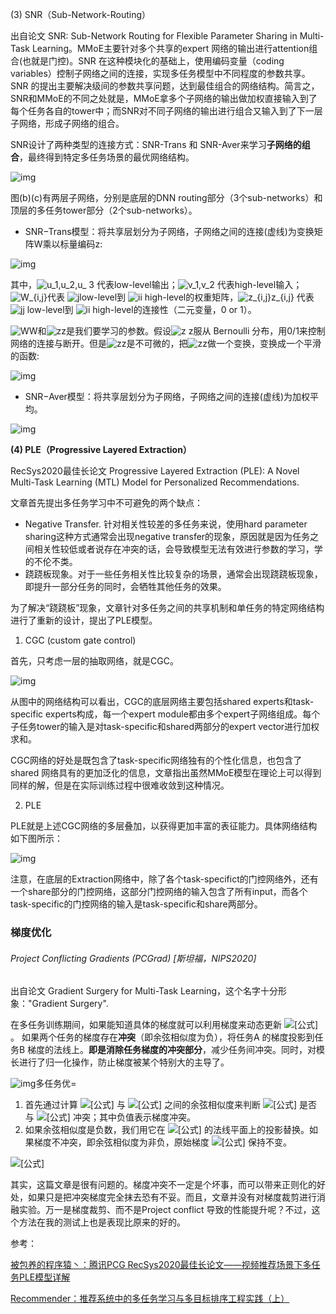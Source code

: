 (3) SNR（Sub-Network-Routing）

出自论文 SNR: Sub-Network Routing for Flexible Parameter Sharing in Multi-Task Learning。MMoE主要针对多个共享的expert 网络的输出进行attention组合(也就是门控)。SNR 在这种模块化的基础上，使用编码变量（coding variables）控制子网络之间的连接，实现多任务模型中不同程度的参数共享。SNR 的提出主要解决级间的参数共享问题，达到最佳组合的网络结构。简言之，SNR和MMoE的不同之处就是，MMoE拿多个子网络的输出做加权直接输入到了每个任务各自的tower中；而SNR对不同子网络的输出进行组合又输入到了下一层子网络，形成子网络的组合。

SNR设计了两种类型的连接方式：SNR-Trans 和 SNR-Aver来学习**子网络的组合**，最终得到特定多任务场景的最优网络结构。

![img](https://pic4.zhimg.com/v2-91aa0a4f16e8a2a4911cc192ae101bc3_b.jpeg)

图(b)(c)有两层子网络，分别是底层的DNN routing部分（3个sub-networks）和顶层的多任务tower部分（2个sub-networks）。

- SNR−Trans模型：将共享层划分为子网络，子网络之间的连接(虚线)为变换矩阵W乘以标量编码z:

![img](https://pic4.zhimg.com/v2-112403f818856542cd7d3b7a93db8af7_b.png)

其中，![ u_1,u_2,u_ 3 ](https://www.zhihu.com/equation?tex=%20u_1%2Cu_2%2Cu_%203%20) 代表low-level输出；![v_1,v_2 ](https://www.zhihu.com/equation?tex=v_1%2Cv_2%20) 代表high-level输入；![W_{i,j}](https://www.zhihu.com/equation?tex=W_%7Bi%2Cj%7D)代表 ![j](https://www.zhihu.com/equation?tex=j)low-level到 ![i](https://www.zhihu.com/equation?tex=i)i high-level的权重矩阵，![z_{i,j}](https://www.zhihu.com/equation?tex=z_%7Bi%2Cj%7D)z_{i,j} 代表 ![j](https://www.zhihu.com/equation?tex=j)j low-level到 ![i](https://www.zhihu.com/equation?tex=i)i high-level的连接性（二元变量，0 or 1）。

![W](https://www.zhihu.com/equation?tex=W)W和![z](https://www.zhihu.com/equation?tex=z)z是我们要学习的参数。假设![ z](https://www.zhihu.com/equation?tex=%20z) z服从 Bernoulli 分布，用0/1来控制网络的连接与断开。但是![z](https://www.zhihu.com/equation?tex=z)z是不可微的，把![z](https://www.zhihu.com/equation?tex=z)z做一个变换，变换成一个平滑的函数:

![img](https://pic3.zhimg.com/v2-a0ccf5f64770ee85be35283ef9d4cf9a_b.png)

- SNR−Aver模型：将共享层划分为子网络，子网络之间的连接(虚线)为加权平均。

![img](https://pic1.zhimg.com/v2-5f3a982c59884939e4cab4e8f22bd0fc_b.png)



**(4) PLE（Progressive Layered Extraction）**

RecSys2020最佳长论文 Progressive Layered Extraction (PLE): A Novel Multi-Task Learning (MTL) Model for Personalized Recommendations.

文章首先提出多任务学习中不可避免的两个缺点：

- Negative Transfer. 针对相关性较差的多任务来说，使用hard parameter sharing这种方式通常会出现negative transfer的现象，原因就是因为任务之间相关性较低或者说存在冲突的话，会导致模型无法有效进行参数的学习，学的不伦不类。
- 跷跷板现象。对于一些任务相关性比较复杂的场景，通常会出现跷跷板现象，即提升一部分任务的同时，会牺牲其他任务的效果。

为了解决“跷跷板”现象，文章针对多任务之间的共享机制和单任务的特定网络结构进行了重新的设计，提出了PLE模型。

1) CGC (custom gate control)

首先，只考虑一层的抽取网络，就是CGC。

![img](https://pic1.zhimg.com/v2-38202e18b159bb2e3650fe356daf0e54_b.png)

从图中的网络结构可以看出，CGC的底层网络主要包括shared experts和task-specific experts构成，每一个expert module都由多个expert子网络组成。每个子任务tower的输入是对task-specific和shared两部分的expert vector进行加权求和。

CGC网络的好处是既包含了task-specific网络独有的个性化信息，也包含了shared 网络具有的更加泛化的信息，文章指出虽然MMoE模型在理论上可以得到同样的解，但是在实际训练过程中很难收敛到这种情况。

2) PLE

PLE就是上述CGC网络的多层叠加，以获得更加丰富的表征能力。具体网络结构如下图所示：

![img](https://pic2.zhimg.com/v2-77cf009231a3e2a83323f8dd815f70cd_b.png)

注意，在底层的Extraction网络中，除了各个task-specifict的门控网络外，还有一个share部分的门控网络，这部分门控网络的输入包含了所有input，而各个task-specific的门控网络的输入是task-specific和share两部分。



### 梯度优化

###### Project Conflicting Gradients (PCGrad) [斯坦福，NIPS2020]

出自论文 Gradient Surgery for Multi-Task Learning，这个名字十分形象："Gradient Surgery".

在多任务训练期间，如果能知道具体的梯度就可以利用梯度来动态更新 ![[公式]](https://www.zhihu.com/equation?tex=w) 。 如果两个任务的梯度存在**冲突**（即余弦相似度为负），将任务A 的梯度投影到任务B 梯度的法线上。**即是消除任务梯度的冲突部分**，减少任务间冲突。同时，对模长进行了归一化操作，防止梯度被某个特别大的主导了。

![img](https://pic3.zhimg.com/v2-ffaccdc4ffe5fec9e85f000475153ca2_b.jpg)多任务优=

1. 首先通过计算 ![[公式]](https://www.zhihu.com/equation?tex=g_i) 与 ![[公式]](https://www.zhihu.com/equation?tex=g_j) 之间的余弦相似度来判断 ![[公式]](https://www.zhihu.com/equation?tex=g_i) 是否与 ![[公式]](https://www.zhihu.com/equation?tex=g_j) 冲突；其中负值表示梯度冲突。
2. 如果余弦相似度是负数，我们用它在 ![[公式]](https://www.zhihu.com/equation?tex=+g+) 的法线平面上的投影替换。如果梯度不冲突，即余弦相似度为非负，原始梯度 ![[公式]](https://www.zhihu.com/equation?tex=g_i) 保持不变。

![[公式]](https://www.zhihu.com/equation?tex=g_j%3Ag_i+%3D+g_i+-+%5Cfrac%7Bg_i+g_j%7D%7B%7C%7Cg_j%7C%7C%5E2%7D%5C%5C)

其实，这篇文章是很有问题的。梯度冲突不一定是个坏事，而可以带来正则化的好处，如果只是把冲突梯度完全抹去恐有不妥。而且，文章并没有对梯度裁剪进行消融实验。万一是梯度裁剪、而不是Project conflict 导致的性能提升呢？不过，这个方法在我的测试上也是表现比原来的好的。

参考：

[被包养的程序猿丶：腾讯PCG RecSys2020最佳长论文——视频推荐场景下多任务PLE模型详解](https://zhuanlan.zhihu.com/p/272708728)

[Recommender：推荐系统中的多任务学习与多目标排序工程实践（上）](https://zhuanlan.zhihu.com/p/422925553)

